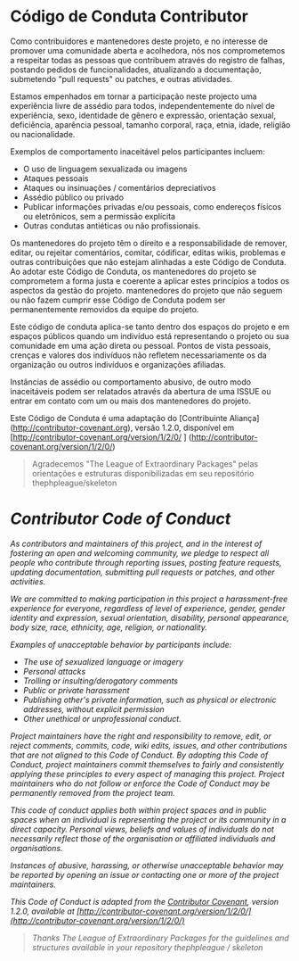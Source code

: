 # Código de Conduta Contributor

Como contribuidores e mantenedores deste projeto, e no interesse de promover uma comunidade aberta e acolhedora, nós nos comprometemos a respeitar todas as pessoas que contribuem através do registro de falhas, postando pedidos de funcionalidades, atualizando a documentação, submetendo "pull requests" ou patches, e outras atividades.

Estamos empenhados em tornar a participação neste projecto uma experiência livre de assédio para todos, independentemente do nível de experiência, sexo, identidade de gênero e expressão, orientação sexual, deficiência, aparência pessoal, tamanho corporal, raça, etnia, idade, religião ou nacionalidade.

Exemplos de comportamento inaceitável pelos participantes incluem:

* O uso de linguagem sexualizada ou imagens
* Ataques pessoais
* Ataques ou insinuações / comentários depreciativos
* Assédio público ou privado
* Publicar informações privadas e/ou pessoais, como endereços físicos ou eletrônicos, sem a permissão explícita
* Outras condutas antiéticas ou não profissionais.

Os mantenedores do projeto têm o direito e a responsabilidade de remover, editar, ou rejeitar comentários, comitar, códificar, editas wikis, problemas e outras contribuições que não estejam alinhadas a este Código de Conduta. Ao adotar este Código de Conduta, os mantenedores do projeto se comprometem a forma justa e coerente a aplicar estes princípios a todos os aspectos da gestão do projeto. mantenedores do projeto que não seguem ou não fazem cumprir esse Código de Conduta podem ser permanentemente removidos da equipe do projeto.

Este código de conduta aplica-se tanto dentro dos espaços do projeto e em espaços públicos quando um indivíduo está representando o projeto ou sua comunidade em uma ação direta ou pessoal. Pontos de vista pessoais, crenças e valores dos indivíduos não refletem necessariamente os da organização ou outros indivíduos e organizações afiliadas.

Instâncias de assédio ou comportamento abusivo, de outro modo inaceitáveis ​​podem ser relatados através da abertura de uma ISSUE ou entrar em contato com um ou mais dos mantenedores do projeto.

Este Código de Conduta é uma adaptação do [Contribuinte Aliança] (http://contributor-covenant.org), versão 1.2.0, disponível em [http://contributor-covenant.org/version/1/2/0/ ] (http://contributor-covenant.org/version/1/2/0/)

> Agradecemos "The League of Extraordinary Packages" pelas orientações e estruturas disponibilizadas em seu repositório thephpleague/skeleton

# *Contributor Code of Conduct*

*As contributors and maintainers of this project, and in the interest of fostering an open and welcoming community, we pledge to respect all people who contribute through reporting issues, posting feature requests, updating documentation, submitting pull requests or patches, and other activities.*

*We are committed to making participation in this project a harassment-free experience for everyone, regardless of level of experience, gender, gender identity and expression, sexual orientation, disability, personal appearance, body size, race, ethnicity, age, religion, or nationality.*

*Examples of unacceptable behavior by participants include:*

* *The use of sexualized language or imagery*
* *Personal attacks*
* *Trolling or insulting/derogatory comments*
* *Public or private harassment*
* *Publishing other's private information, such as physical or electronic addresses, without explicit permission*
* *Other unethical or unprofessional conduct.*

*Project maintainers have the right and responsibility to remove, edit, or reject comments, commits, code, wiki edits, issues, and other contributions that are not aligned to this Code of Conduct. By adopting this Code of Conduct, project maintainers commit themselves to fairly and consistently applying these principles to every aspect of managing this project. Project maintainers who do not follow or enforce the Code of Conduct may be permanently removed from the project team.*

*This code of conduct applies both within project spaces and in public spaces when an individual is representing the project or its community in a direct capacity. Personal views, beliefs and values of individuals do not necessarily reflect those of the organisation or affiliated individuals and organisations.*

*Instances of abusive, harassing, or otherwise unacceptable behavior may be reported by opening an issue or contacting one or more of the project maintainers.*

*This Code of Conduct is adapted from the [Contributor Covenant](http://contributor-covenant.org), version 1.2.0, available at [http://contributor-covenant.org/version/1/2/0/](http://contributor-covenant.org/version/1/2/0/)*

> *Thanks The League of Extraordinary Packages for the guidelines and structures available in your repository thephpleague / skeleton*


